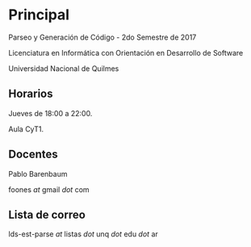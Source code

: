 Principal
=========

Parseo y Generación de Código - 2do Semestre de 2017

Licenciatura en Informática con Orientación en Desarrollo de Software

Universidad Nacional de Quilmes

Horarios
--------

Jueves de 18:00 a 22:00.

Aula CyT1.

Docentes
--------

Pablo Barenbaum

foones *at* gmail *dot* com

Lista de correo
---------------

lds-est-parse *at* listas *dot* unq *dot* edu *dot* ar
